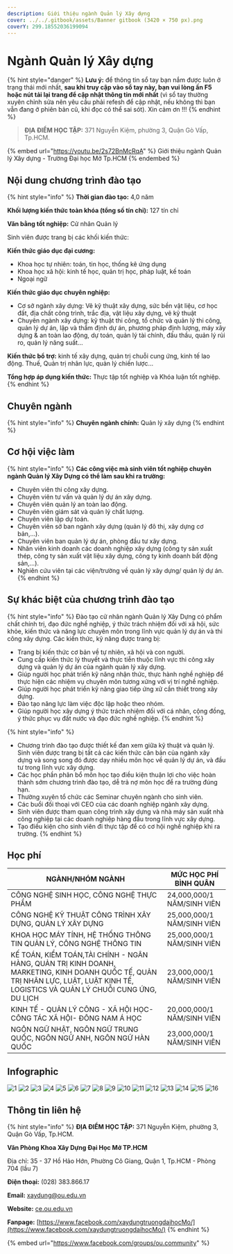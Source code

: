 ```yaml
---
description: Giới thiệu ngành Quản lý Xây dựng
cover: ../../.gitbook/assets/Banner gitbook (3420 × 750 px).png
coverY: 299.18552036199094
---
```


# Ngành Quản lý Xây dựng

{% hint style="danger" %}
**Lưu ý:** để thông tin sổ tay bạn nắm được luôn ở trạng thái mới nhất, **sau khi truy cập vào sổ tay này, bạn vui lòng ấn F5 hoặc nút tải lại trang để cập nhật thông tin mới nhất** (vì sổ tay thường xuyên chỉnh sửa nên yêu cầu phải refesh để cập nhật, nếu không thì bạn vẫn đang ở phiên bản cũ, khi đọc có thể sai sót). Xin cảm ơn !!!
{% endhint %}

> **ĐỊA ĐIỂM HỌC TẬP:** 371 Nguyễn Kiệm, phường 3, Quận Gò Vấp, Tp.HCM.

{% embed url="https://youtu.be/2s72BnMcRqA" %}
Giới thiệu ngành Quản lý Xây dựng - Trường Đại học Mở Tp.HCM
{% endembed %}

## Nội dung chương trình đào tạo

{% hint style="info" %}
**Thời gian đào tạo:** 4,0 năm

**Khối lượng kiến thức toàn khóa (tổng số tín chỉ):** 127 tín chỉ

**Văn bằng tốt nghiệp:** Cử nhân Quản lý

Sinh viên được trang bị các khối kiến thức:

**Kiến thức giáo dục đại cương:**

* Khoa học tự nhiên: toán, tin học, thống kê ứng dụng
* Khoa học xã hội: kinh tế học, quản trị học, pháp luật, kế toán
* Ngoại ngữ

**Kiến thức giáo dục chuyên nghiệp:**

* Cơ sở ngành xây dựng: Vẽ kỹ thuật xây dựng, sức bền vật liệu, cơ học đất, địa chất công trình, trắc địa, vật liệu xây dựng, vẽ kỹ thuật
* Chuyên ngành xây dựng: kỹ thuật thi công, tổ chức và quản lý thi công, quản lý dự án, lập và thẩm định dự án, phương pháp định lượng, máy xây dựng & an toàn lao động, dự toán, quản lý tài chính, đấu thầu, quản lý rủi ro, quản lý năng suất…

**Kiến thức bổ trợ:** kinh tế xây dựng, quản trị chuỗi cung ứng, kinh tế lao động. Thuế, Quản trị nhân lực, quản lý chiến lược…

**Tổng hợp áp dụng kiến thức:** Thực tập tốt nghiệp và Khóa luận tốt nghiệp.
{% endhint %}

## Chuyên ngành

{% hint style="info" %}
**Chuyên ngành chính:** Quản lý xây dựng
{% endhint %}

## Cơ hội việc làm

{% hint style="info" %}
**Các công việc mà sinh viên tốt nghiệp chuyên ngành Quản lý Xây Dựng có thể làm sau khi ra trường:**

* Chuyên viên thi công xây dựng.
* Chuyên viên tư vấn và quản lý dự án xây dựng.
* Chuyên viên quản lý an toàn lao động.
* Chuyên viên giám sát và quản lý chất lượng.
* Chuyên viên lập dự toán.
* Chuyên viên sở ban ngành xây dựng (quản lý đô thị, xây dựng cơ bản,…).
* Chuyên viên ban quản lý dự án, phòng đầu tư xây dựng.
* Nhân viên kinh doanh các doanh nghiệp xây dựng (công ty sản xuất thép, công ty sản xuất vật liệu xây dựng, công ty kinh doanh bất động sản,…).
* Nghiên cứu viên tại các viện/trường về quản lý xây dựng/ quản lý dự án.
{% endhint %}

## Sự khác biệt của chương trình đào tạo

{% hint style="info" %}
Đào tạo cử nhân ngành Quản lý Xây Dựng có phẩm chất chính trị, đạo đức nghề nghiệp, ý thức trách nhiệm đối với xã hội, sức khỏe, kiến thức và năng lực chuyên môn trong lĩnh vực quản lý dự án và thi công xây dựng. Các kiến thức, kỹ năng được trang bị:

* Trang bị kiến thức cơ bản về tự nhiên, xã hội và con người.
* Cung cấp kiến thức lý thuyết và thực tiễn thuộc lĩnh vực thi công xây dựng và quản lý dự án của ngành quản lý xây dựng.
* Giúp người học phát triển kỹ năng nhận thức, thực hành nghề nghiệp để thực hiện các nhiệm vụ chuyên môn tương xứng với vị trí nghề nghiệp.
* Giúp người học phát triển kỹ năng giao tiếp ứng xử cần thiết trong xây dựng.
* Đào tạo năng lực làm việc độc lập hoặc theo nhóm.
* Giúp người học xây dựng ý thức trách nhiệm đối với cá nhân, cộng đồng, ý thức phục vụ đất nước và đạo đức nghề nghiệp.
{% endhint %}

{% hint style="info" %}
* Chương trình đào tạo được thiết kế đan xem giữa kỹ thuật và quản lý. Sinh viên được trang bị tất cả các kiến thức căn bản của ngành xây dựng và song song đó được dạy nhiều môn học về quản lý dự án, và đầu tư trong lĩnh vực xây dựng.
* Các học phần phân bổ môn học tạo điều kiện thuận lợi cho việc hoàn thành sớm chương trình đào tạo, dễ trả nợ môn học để ra trường đúng hạn.
* Thường xuyên tổ chức các Seminar chuyên ngành cho sinh viên.
* Các buổi đối thoại với CEO của các doanh nghiệp ngành xây dựng.
* Sinh viên được tham quan công trình xây dựng và nhà máy sản xuất nhà công nghiệp tại các doanh nghiệp hàng đầu trong lĩnh vực xây dựng.
* Tạo điều kiện cho sinh viên đi thực tập để có cơ hội nghề nghiệp khi ra trường.
{% endhint %}

## Học phí

| NGÀNH/NHÓM NGÀNH                                                                                                                                                                  | MỨC HỌC PHÍ BÌNH QUÂN      |
| --------------------------------------------------------------------------------------------------------------------------------------------------------------------------------- | -------------------------- |
| CÔNG NGHỆ SINH HỌC, CÔNG NGHỆ THỰC PHẨM                                                                                                                                           | 24,000,000/1 NĂM/SINH VIÊN |
| CÔNG NGHỆ KỸ THUẬT CÔNG TRÌNH XÂY DỰNG, QUẢN LÝ XÂY DỰNG                                                                                                                          | 25,000,000/1 NĂM/SINH VIÊN |
| KHOA HỌC MÁY TÍNH, HỆ THỐNG THÔNG TIN QUẢN LÝ, CÔNG NGHỆ THÔNG TIN                                                                                                                | 25,000,000/1 NĂM/SINH VIÊN |
| KẾ TOÁN, KIỂM TOÁN,TÀI CHÍNH - NGÂN HÀNG, QUẢN TRỊ KINH DOANH, MARKETING, KINH DOANH QUỐC TẾ, QUẢN TRỊ NHÂN LỰC, LUẬT, LUẬT KINH TẾ, LOGISTICS VÀ QUẢN LÝ CHUỖI CUNG ỨNG, DU LỊCH | 23,000,000/1 NĂM/SINH VIÊN |
| KINH TẾ - QUẢN LÝ CÔNG - XÃ HỘI HỌC- CÔNG TÁC XÃ HỘI- ĐÔNG NAM Á HỌC                                                                                                              | 20,000,000/1 NĂM/SINH VIÊN |
| NGÔN NGỮ NHẬT, NGÔN NGỮ TRUNG QUỐC, NGÔN NGỮ ANH, NGÔN NGỮ HÀN QUỐC                                                                                                               | 23,000,000/1 NĂM/SINH VIÊN |

## Infographic

![1](<../../.gitbook/assets/1 - tiêu đề (4).png>) ![2](<../../.gitbook/assets/2 - giới thiệu chung (8) (1) (1).png>) ![3](<../../.gitbook/assets/3 - việc làm.png>) ![4](<../../.gitbook/assets/4 - Việc làm - QLXD.png>) ![5](<../../.gitbook/assets/5 - Điểm nổi bật của khoa.png>) ![6](<../../.gitbook/assets/6 - Mục tiêu.png>) ![7](<../../.gitbook/assets/7 - Mục tiêu - QLXD.png>) ![8](<../../.gitbook/assets/8 - điểm mạnh.png>) ![9](<../../.gitbook/assets/9 - điểm mạnh.png>) ![10](<../../.gitbook/assets/10 - ngành - chuyên ngành.png>) ![11](<../../.gitbook/assets/11 - nd ctdt (2) (1).png>) ![12](<../../.gitbook/assets/12 - nd ctdt (1).png>) ![13](<../../.gitbook/assets/13 - nd ctdt (1).png>) ![14](<../../.gitbook/assets/15 - học phí (2).png>) ![15](<../../.gitbook/assets/16 - học phí (1).png>) ![16](<../../.gitbook/assets/17 - Thông tin liên hệ.png>)

## Thông tin liên hệ

{% hint style="info" %}
**ĐỊA ĐIỂM HỌC TẬP:** 371 Nguyễn Kiệm, phường 3, Quận Gò Vấp, Tp.HCM.

**Văn Phòng Khoa Xây Dựng Đại Học Mở TP.HCM**

Địa chỉ: 35 - 37 Hồ Hảo Hớn, Phường Cô Giang, Quận 1, Tp.HCM - Phòng 704 (lầu 7)

**Điện thoại:** (028) 383.866.17

**Email:** xaydung@ou.edu.vn

**Website:** [ce.ou.edu.vn](http://ce.ou.edu.vn)

**Fanpage:** [https://www.facebook.com/xaydungtruongdaihocMo/](https://www.facebook.com/xaydungtruongdaihocMo/)
{% endhint %}

{% embed url="https://www.facebook.com/groups/ou.community" %}
